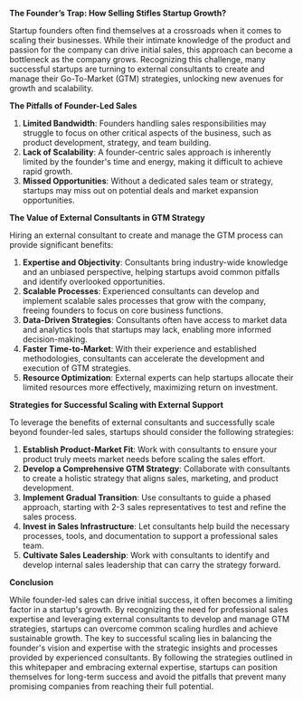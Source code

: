 **The Founder’s Trap: How Selling Stifles Startup Growth?**

Startup founders often find themselves at a crossroads when it comes to scaling their businesses. While their intimate knowledge of the product and passion for the company can drive initial sales, this approach can become a bottleneck as the company grows. Recognizing this challenge, many successful startups are turning to external consultants to create and manage their Go-To-Market (GTM) strategies, unlocking new avenues for growth and scalability.

**The Pitfalls of Founder-Led Sales**

1. **Limited Bandwidth**: Founders handling sales responsibilities may struggle to focus on other critical aspects of the business, such as product development, strategy, and team building.
2. **Lack of Scalability**: A founder-centric sales approach is inherently limited by the founder's time and energy, making it difficult to achieve rapid growth.
3. **Missed Opportunities**: Without a dedicated sales team or strategy, startups may miss out on potential deals and market expansion opportunities.

**The Value of External Consultants in GTM Strategy**

Hiring an external consultant to create and manage the GTM process can provide significant benefits:

1. **Expertise and Objectivity**: Consultants bring industry-wide knowledge and an unbiased perspective, helping startups avoid common pitfalls and identify overlooked opportunities.
2. **Scalable Processes**: Experienced consultants can develop and implement scalable sales processes that grow with the company, freeing founders to focus on core business functions.
3. **Data-Driven Strategies**: Consultants often have access to market data and analytics tools that startups may lack, enabling more informed decision-making.
4. **Faster Time-to-Market**: With their experience and established methodologies, consultants can accelerate the development and execution of GTM strategies.
5. **Resource Optimization**: External experts can help startups allocate their limited resources more effectively, maximizing return on investment.

**Strategies for Successful Scaling with External Support**

To leverage the benefits of external consultants and successfully scale beyond founder-led sales, startups should consider the following strategies:

1. **Establish Product-Market Fit**: Work with consultants to ensure your product truly meets market needs before scaling the sales effort.
2. **Develop a Comprehensive GTM Strategy**: Collaborate with consultants to create a holistic strategy that aligns sales, marketing, and product development.
3. **Implement Gradual Transition**: Use consultants to guide a phased approach, starting with 2-3 sales representatives to test and refine the sales process.
4. **Invest in Sales Infrastructure**: Let consultants help build the necessary processes, tools, and documentation to support a professional sales team.
5. **Cultivate Sales Leadership**: Work with consultants to identify and develop internal sales leadership that can carry the strategy forward.

**Conclusion**

While founder-led sales can drive initial success, it often becomes a limiting factor in a startup's growth. By recognizing the need for professional sales expertise and leveraging external consultants to develop and manage GTM strategies, startups can overcome common scaling hurdles and achieve sustainable growth. The key to successful scaling lies in balancing the founder's vision and expertise with the strategic insights and processes provided by experienced consultants. By following the strategies outlined in this whitepaper and embracing external expertise, startups can position themselves for long-term success and avoid the pitfalls that prevent many promising companies from reaching their full potential.